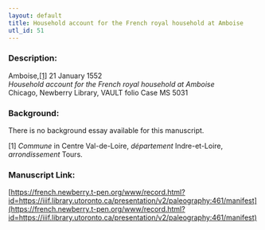 ```yaml
---
layout: default
title: Household account for the French royal household at Amboise
utl_id: 51
---
```


### Description:

Amboise,<a id="_ftnref1">[[1]](#_ftn1)</a> 21 January 1552<br>
_Household account for the French royal household at Amboise_<br>
Chicago, Newberry Library, VAULT folio Case MS 5031

### Background:

There is no background essay available for this manuscript.

<a id="_ftn1">[1]</a> _Commune_ in Centre Val-de-Loire, _département_ Indre-et-Loire, _arrondissement_ Tours. 

### Manuscript Link:

[https://french.newberry.t-pen.org/www/record.html?id=https://iiif.library.utoronto.ca/presentation/v2/paleography:461/manifest](https://french.newberry.t-pen.org/www/record.html?id=https://iiif.library.utoronto.ca/presentation/v2/paleography:461/manifest)
